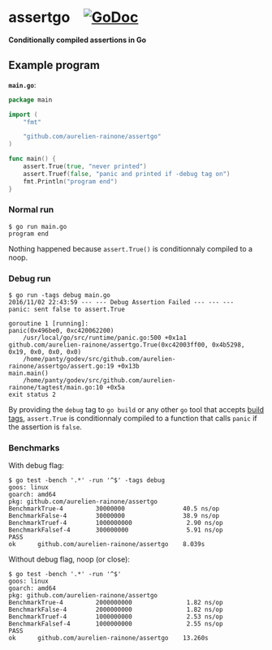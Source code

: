 # assertgo &nbsp;&nbsp; [![GoDoc](http://img.shields.io/badge/go-documentation-blue.svg?style=flat-square)](http://godoc.org/github.com/aurelien-rainone/assertgo) 
**Conditionally compiled assertions in Go**


## Example program

**`main.go`**:

```go
package main

import (
	"fmt"

	"github.com/aurelien-rainone/assertgo"
)

func main() {
	assert.True(true, "never printed")
	assert.Truef(false, "panic and printed if -debug tag on")
	fmt.Println("program end")
}
```


### Normal run

    $ go run main.go
    program end

Nothing happened because `assert.True()` is conditionnaly compiled to a noop.


### Debug run

    $ go run -tags debug main.go
    2016/11/02 22:43:59 --- --- Debug Assertion Failed --- --- ---
    panic: sent false to assert.True
    
    goroutine 1 [running]:
    panic(0x496be0, 0xc420062200)
    	/usr/local/go/src/runtime/panic.go:500 +0x1a1
    github.com/aurelien-rainone/assertgo.True(0xc42003ff00, 0x4b5298, 0x19, 0x0, 0x0, 0x0)
    	/home/panty/godev/src/github.com/aurelien-rainone/assertgo/assert.go:19 +0x13b
    main.main()
    	/home/panty/godev/src/github.com/aurelien-rainone/tagtest/main.go:10 +0x5a
    exit status 2

By providing the `debug` tag to `go build` or any other `go` tool that accepts
[build tags](https://golang.org/pkg/go/build/), `assert.True` is conditionnaly
compiled to a function that calls `panic` if the assertion is `false`.


### Benchmarks

With debug flag:

    $ go test -bench '.*' -run '^$' -tags debug
    goos: linux
    goarch: amd64
    pkg: github.com/aurelien-rainone/assertgo
    BenchmarkTrue-4         30000000                40.5 ns/op
    BenchmarkFalse-4        30000000                38.9 ns/op
    BenchmarkTruef-4        1000000000               2.90 ns/op
    BenchmarkFalsef-4       300000000                5.91 ns/op
    PASS
    ok      github.com/aurelien-rainone/assertgo    8.039s

Without debug flag, noop (or close):

    $ go test -bench '.*' -run '^$'
    goos: linux
    goarch: amd64
    pkg: github.com/aurelien-rainone/assertgo
    BenchmarkTrue-4         2000000000               1.82 ns/op
    BenchmarkFalse-4        2000000000               1.82 ns/op
    BenchmarkTruef-4        1000000000               2.53 ns/op
    BenchmarkFalsef-4       1000000000               2.55 ns/op
    PASS
    ok      github.com/aurelien-rainone/assertgo    13.260s

